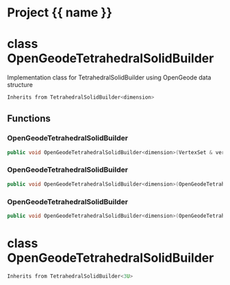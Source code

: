 <script setup>
import {useRoute} from 'vitepress'
const {path} = useRoute()
const tokens = path.split('/')
const words = tokens[2].split('-');
for (let i = 0; i < words.length; i++) {
    words[i] = words[i].charAt(0).toUpperCase() + words[i].slice(1);
    words[i] = words[i].replace('geode', 'Geode')
}
const name = words.join('-');
</script>
# Project {{ name }}

# class OpenGeodeTetrahedralSolidBuilder


 Implementation class for TetrahedralSolidBuilder using OpenGeode data structure



```cpp
Inherits from TetrahedralSolidBuilder<dimension>
```



## Functions

### OpenGeodeTetrahedralSolidBuilder

```cpp
public void OpenGeodeTetrahedralSolidBuilder<dimension>(VertexSet & vertex_set, MeshBuilderFactoryKey )
```


### OpenGeodeTetrahedralSolidBuilder

```cpp
public void OpenGeodeTetrahedralSolidBuilder<dimension>(OpenGeodeTetrahedralSolid<dimension> & mesh)
```


### OpenGeodeTetrahedralSolidBuilder

```cpp
public void OpenGeodeTetrahedralSolidBuilder<dimension>(OpenGeodeTetrahedralSolidBuilder<dimension> && )
```




# class OpenGeodeTetrahedralSolidBuilder


```cpp
Inherits from TetrahedralSolidBuilder<3U>
```



